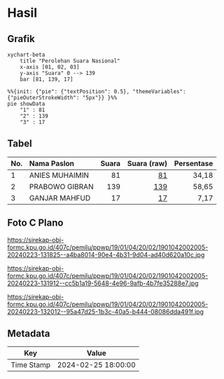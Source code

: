 # Hasil

## Grafik

```mermaid
xychart-beta
    title "Perolehan Suara Nasional"
    x-axis [01, 02, 03]
    y-axis "Suara" 0 --> 139
    bar [81, 139, 17]
```

```mermaid
%%{init: {"pie": {"textPosition": 0.5}, "themeVariables": {"pieOuterStrokeWidth": "5px"}} }%%
pie showData
    "1" : 81
    "2" : 139
    "3" : 17
```

## Tabel

| No. | Nama Paslon    | Suara | Suara (raw) | Persentase |
|:--- |:-------------- | -----:| -----------:| ----------:|
| 1   | ANIES MUHAIMIN | 81    | [81][p-1]   | 34,18      |
| 2   | PRABOWO GIBRAN | 139   | [139][p-2]  | 58,65      |
| 3   | GANJAR MAHFUD  | 17    | [17][p-3]   | 7,17       |


[p-1]: https://github.com/gigit-pemilu/pemilu-2024/blob/main/pilpres/hitung-suara/sub/19-kepulauan-bangka-belitung/sub/01-bangka/sub/04-mendo-barat/sub/2002-penagan/sub/005-tps/sub/paslon-1.txt
[p-2]: https://github.com/gigit-pemilu/pemilu-2024/blob/main/pilpres/hitung-suara/sub/19-kepulauan-bangka-belitung/sub/01-bangka/sub/04-mendo-barat/sub/2002-penagan/sub/005-tps/sub/paslon-2.txt
[p-3]: https://github.com/gigit-pemilu/pemilu-2024/blob/main/pilpres/hitung-suara/sub/19-kepulauan-bangka-belitung/sub/01-bangka/sub/04-mendo-barat/sub/2002-penagan/sub/005-tps/sub/paslon-3.txt

## Foto C Plano

https://sirekap-obj-formc.kpu.go.id/407c/pemilu/ppwp/19/01/04/20/02/1901042002005-20240223-131825--a4ba8014-90e4-4b31-9d04-ad40d620a10c.jpg

https://sirekap-obj-formc.kpu.go.id/407c/pemilu/ppwp/19/01/04/20/02/1901042002005-20240223-131912--cc5b1a19-5648-4e96-9afb-4b7fe35288e7.jpg

https://sirekap-obj-formc.kpu.go.id/407c/pemilu/ppwp/19/01/04/20/02/1901042002005-20240223-132012--95a47d25-1b3c-40a5-b444-08086dda491f.jpg


## Metadata

| Key        | Value               |
| ---------- | ------------------- |
| Time Stamp | 2024-02-25 18:00:00 |



